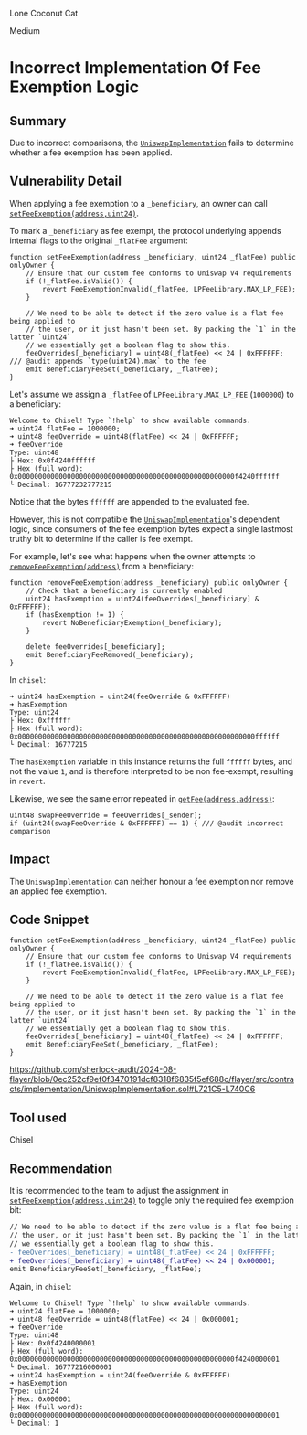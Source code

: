Lone Coconut Cat

Medium

# Incorrect Implementation Of Fee Exemption Logic

## Summary

Due to incorrect comparisons, the [`UniswapImplementation`](https://github.com/sherlock-audit/2024-08-flayer/blob/main/flayer/src/contracts/implementation/UniswapImplementation.sol) fails to determine whether a fee exemption has been applied.

## Vulnerability Detail

When applying a fee exemption to a `_beneficiary`, an owner can call [`setFeeExemption(address,uint24)`](https://github.com/sherlock-audit/2024-08-flayer/blob/0ec252cf9ef0f3470191dcf8318f6835f5ef688c/flayer/src/contracts/implementation/UniswapImplementation.sol#L729C14-L729C68).

To mark a `_beneficiary` as fee exempt, the protocol underlying appends internal flags to the original `_flatFee` argument:

```solidity
function setFeeExemption(address _beneficiary, uint24 _flatFee) public onlyOwner {
    // Ensure that our custom fee conforms to Uniswap V4 requirements
    if (!_flatFee.isValid()) {
        revert FeeExemptionInvalid(_flatFee, LPFeeLibrary.MAX_LP_FEE);
    }

    // We need to be able to detect if the zero value is a flat fee being applied to
    // the user, or it just hasn't been set. By packing the `1` in the latter `uint24`
    // we essentially get a boolean flag to show this.
    feeOverrides[_beneficiary] = uint48(_flatFee) << 24 | 0xFFFFFF; /// @audit appends `type(uint24).max` to the fee
    emit BeneficiaryFeeSet(_beneficiary, _flatFee);
}
```

Let's assume we assign a `_flatFee` of `LPFeeLibrary.MAX_LP_FEE` (`1000000`) to a beneficiary:

```shell
Welcome to Chisel! Type `!help` to show available commands.
➜ uint24 flatFee = 1000000;
➜ uint48 feeOverride = uint48(flatFee) << 24 | 0xFFFFFF;
➜ feeOverride
Type: uint48
├ Hex: 0x0f4240ffffff
├ Hex (full word): 0x00000000000000000000000000000000000000000000000000000f4240ffffff
└ Decimal: 16777232777215
```

Notice that the bytes `ffffff` are appended to the evaluated fee.

However, this is not compatible the [`UniswapImplementation`](https://github.com/sherlock-audit/2024-08-flayer/blob/main/flayer/src/contracts/implementation/UniswapImplementation.sol)'s dependent logic, since consumers of the fee exemption bytes expect a single lastmost truthy bit to determine if the caller is fee exempt.

For example, let's see what happens when the owner attempts to [`removeFeeExemption(address)`](https://github.com/sherlock-audit/2024-08-flayer/blob/0ec252cf9ef0f3470191dcf8318f6835f5ef688c/flayer/src/contracts/implementation/UniswapImplementation.sol#L749C14-L749C54) from a beneficiary:

```solidity
function removeFeeExemption(address _beneficiary) public onlyOwner {
    // Check that a beneficiary is currently enabled
    uint24 hasExemption = uint24(feeOverrides[_beneficiary] & 0xFFFFFF);
    if (hasExemption != 1) {
        revert NoBeneficiaryExemption(_beneficiary);
    }

    delete feeOverrides[_beneficiary];
    emit BeneficiaryFeeRemoved(_beneficiary);
}
```

In `chisel`:

```shell
➜ uint24 hasExemption = uint24(feeOverride & 0xFFFFFF)
➜ hasExemption
Type: uint24
├ Hex: 0xffffff
├ Hex (full word): 0x0000000000000000000000000000000000000000000000000000000000ffffff
└ Decimal: 16777215
```

The `hasExemption` variable in this instance returns the full `ffffff` bytes, and not the value `1`, and is therefore interpreted to be non fee-exempt, resulting in `revert`.

Likewise, we see the same error repeated in [`getFee(address,address)`](https://github.com/sherlock-audit/2024-08-flayer/blob/0ec252cf9ef0f3470191dcf8318f6835f5ef688c/flayer/src/contracts/implementation/UniswapImplementation.sol#L698C14-L698C53):

```solidity
uint48 swapFeeOverride = feeOverrides[_sender];
if (uint24(swapFeeOverride & 0xFFFFFF) == 1) { /// @audit incorrect comparison
```

## Impact

The `UniswapImplementation` can neither honour a fee exemption nor remove an applied fee exemption.

## Code Snippet

```solidity
function setFeeExemption(address _beneficiary, uint24 _flatFee) public onlyOwner {
    // Ensure that our custom fee conforms to Uniswap V4 requirements
    if (!_flatFee.isValid()) {
        revert FeeExemptionInvalid(_flatFee, LPFeeLibrary.MAX_LP_FEE);
    }

    // We need to be able to detect if the zero value is a flat fee being applied to
    // the user, or it just hasn't been set. By packing the `1` in the latter `uint24`
    // we essentially get a boolean flag to show this.
    feeOverrides[_beneficiary] = uint48(_flatFee) << 24 | 0xFFFFFF;
    emit BeneficiaryFeeSet(_beneficiary, _flatFee);
}
```

https://github.com/sherlock-audit/2024-08-flayer/blob/0ec252cf9ef0f3470191dcf8318f6835f5ef688c/flayer/src/contracts/implementation/UniswapImplementation.sol#L721C5-L740C6

## Tool used

Chisel

## Recommendation

It is recommended to the team to adjust the assignment in [`setFeeExemption(address,uint24)`](https://github.com/sherlock-audit/2024-08-flayer/blob/0ec252cf9ef0f3470191dcf8318f6835f5ef688c/flayer/src/contracts/implementation/UniswapImplementation.sol#L729C14-L729C68) to toggle only the required fee exemption bit:

```diff
// We need to be able to detect if the zero value is a flat fee being applied to
// the user, or it just hasn't been set. By packing the `1` in the latter `uint24`
// we essentially get a boolean flag to show this.
- feeOverrides[_beneficiary] = uint48(_flatFee) << 24 | 0xFFFFFF;
+ feeOverrides[_beneficiary] = uint48(_flatFee) << 24 | 0x000001;
emit BeneficiaryFeeSet(_beneficiary, _flatFee);
```

Again, in `chisel`:

```shell
Welcome to Chisel! Type `!help` to show available commands.
➜ uint24 flatFee = 1000000;
➜ uint48 feeOverride = uint48(flatFee) << 24 | 0x000001;
➜ feeOverride
Type: uint48
├ Hex: 0x0f4240000001
├ Hex (full word): 0x00000000000000000000000000000000000000000000000000000f4240000001
└ Decimal: 16777216000001
➜ uint24 hasExemption = uint24(feeOverride & 0xFFFFFF)
➜ hasExemption
Type: uint24
├ Hex: 0x000001
├ Hex (full word): 0x0000000000000000000000000000000000000000000000000000000000000001
└ Decimal: 1
```